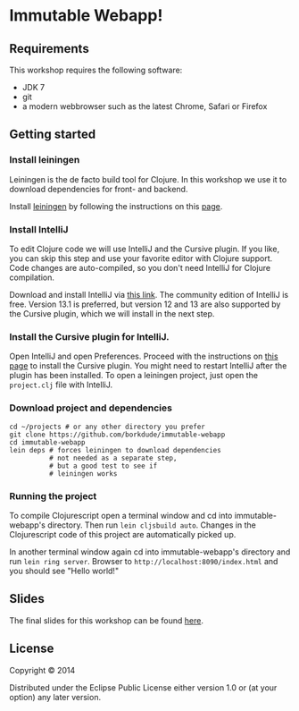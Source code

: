 # Immutable Webapp!

## Requirements
This workshop requires the following software:

* JDK 7
* git
* a modern webbrowser such as the latest Chrome, Safari or Firefox


## Getting started

### Install leiningen
Leiningen is the de facto build tool for Clojure. In this workshop we use it to download
dependencies for front- and backend.

Install [leiningen](http://leiningen.org) by following the instructions on this
[page](http://leiningen.org).

### Install IntelliJ
To edit Clojure code we will use IntelliJ and the Cursive plugin. If you like, you can skip
this step and use your favorite editor with Clojure support. Code changes are auto-compiled,
so you don't need IntelliJ for Clojure compilation.

Download and install IntelliJ via [this link](http://www.jetbrains.com/idea/download/).
The community edition of IntelliJ is free.
Version 13.1 is preferred, but version 12 and 13 are also supported by the Cursive plugin,
which we will install in the next step.

### Install the Cursive plugin for IntelliJ.
Open IntelliJ and open Preferences.
Proceed with the instructions on [this page](https://cursiveclojure.com/userguide/)
to install the Cursive plugin.
You might need to restart IntelliJ after the plugin has been installed.
To open a leiningen project, just open the `project.clj` file with IntelliJ.

### Download project and dependencies

    cd ~/projects # or any other directory you prefer
    git clone https://github.com/borkdude/immutable-webapp
    cd immutable-webapp
    lein deps # forces leiningen to download dependencies
              # not needed as a separate step,
              # but a good test to see if
              # leiningen works

### Running the project

To compile Clojurescript open a terminal window and cd into immutable-webapp's directory.
Then run `lein cljsbuild auto`. Changes in the Clojurescript code of this project are
automatically picked up.

In another terminal window again cd into immutable-webapp's directory and run `lein ring server`.
Browser to `http://localhost:8090/index.html` and you should see "Hello world!"


## Slides

The final slides for this workshop can be found [here](sheets/presentation.html).

## License

Copyright © 2014

Distributed under the Eclipse Public License either version 1.0 or (at
your option) any later version.

